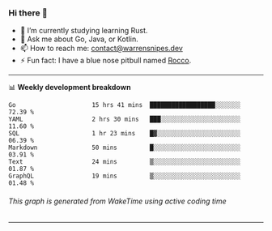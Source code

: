 ### Hi there 👋

- 🌱 I’m currently studying learning Rust.
- 💬 Ask me about Go, Java, or Kotlin.
- 📫 How to reach me: contact@warrensnipes.dev
- ⚡ Fun fact: I have a blue nose pitbull named [Rocco](https://i.imgur.com/iLsSCKu.jpg).

-------

📊 **Weekly development breakdown**
<!--START_SECTION:waka-->

```text
Go                     15 hrs 41 mins  ██████████████████░░░░░░░   72.39 %
YAML                   2 hrs 30 mins   ███░░░░░░░░░░░░░░░░░░░░░░   11.60 %
SQL                    1 hr 23 mins    █▓░░░░░░░░░░░░░░░░░░░░░░░   06.39 %
Markdown               50 mins         █░░░░░░░░░░░░░░░░░░░░░░░░   03.91 %
Text                   24 mins         ▒░░░░░░░░░░░░░░░░░░░░░░░░   01.87 %
GraphQL                19 mins         ▒░░░░░░░░░░░░░░░░░░░░░░░░   01.48 %
```

<!--END_SECTION:waka-->
###### *This graph is generated from WakeTime using active coding time*
-------
